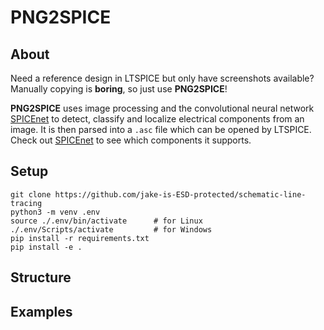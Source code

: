 # PNG2SPICE

## About
Need a reference design in LTSPICE but only have screenshots available? Manually copying is **boring**, so just use **PNG2SPICE**!

**PNG2SPICE** uses image processing and the convolutional neural network [SPICEnet](https://github.com/jake-is-ESD-protected/SPICEnet) to detect, classify and localize electrical components from an image. It is then parsed into a `.asc` file which can be opened by LTSPICE. Check out [SPICEnet](https://github.com/jake-is-ESD-protected/SPICEnet) to see which components it supports.

## Setup
```
git clone https://github.com/jake-is-ESD-protected/schematic-line-tracing
python3 -m venv .env
source ./.env/bin/activate      # for Linux
./.env/Scripts/activate         # for Windows
pip install -r requirements.txt
pip install -e .
```

## Structure


## Examples


